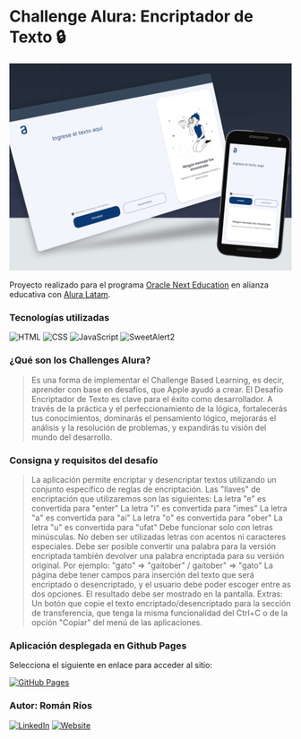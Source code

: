 # Challenge Alura: Encriptador de Texto 🔒

![Mockup](https://raw.githubusercontent.com/romanrios/oracle-next-education/main/challenge-encriptador/images/mockup.png)

Proyecto realizado para el programa [Oracle Next Education](https://www.oracle.com/ar/education/oracle-next-education/) en alianza educativa con [Alura Latam](https://www.aluracursos.com/).

### Tecnologías utilizadas
![HTML](https://img.shields.io/badge/HTML-239120?style=for-the-badge&logo=html5&logoColor=white)
![CSS](https://img.shields.io/badge/CSS-1572B6?style=for-the-badge&logo=css3&logoColor=white)
![JavaScript](https://img.shields.io/badge/JavaScript-F7DF1E?style=for-the-badge&logo=javascript&logoColor=black)
![SweetAlert2](https://img.shields.io/badge/SweetAlert2-FF6F61?style=for-the-badge&logo=SweetAlert&logoColor=white)


### ¿Qué son los Challenges Alura?

> Es una forma de implementar el Challenge Based Learning, es decir, aprender con base en desafíos, que Apple ayudó a crear. El Desafío Encriptador de Texto es clave para el éxito como desarrollador. A través de la práctica y el perfeccionamiento de la lógica, fortalecerás tus conocimientos, dominarás el pensamiento lógico, mejorarás el análisis y la resolución de problemas, y expandirás tu visión del mundo del desarrollo.

### Consigna y requisitos del desafío

> La aplicación permite encriptar y desencriptar textos utilizando un conjunto específico de reglas de encriptación. Las "llaves" de encriptación que utilizaremos son las siguientes:
> La letra "e" es convertida para "enter"
> La letra "i" es convertida para "imes"
> La letra "a" es convertida para "ai"
> La letra "o" es convertida para "ober"
> La letra "u" es convertida para "ufat"
> Debe funcionar solo con letras minúsculas. No deben ser utilizadas letras con acentos ni caracteres especiales. Debe ser posible convertir una palabra para la versión encriptada también devolver una palabra encriptada para su versión original. Por ejemplo: "gato" => "gaitober" / gaitober" => "gato"
> La página debe tener campos para inserción del texto que será encriptado o desencriptado, y el usuario debe poder escoger entre as dos opciones.
> El resultado debe ser mostrado en la pantalla.
> Extras: Un botón que copie el texto encriptado/desencriptado para la sección de transferencia, que tenga la misma funcionalidad del Ctrl+C o de la opción "Copiar" del menú de las aplicaciones.

### Aplicación desplegada en Github Pages
Selecciona el siguiente en enlace para acceder al sitio:

[![GitHub Pages](https://img.shields.io/badge/GitHub%20Pages-222222?style=for-the-badge&logo=github&logoColor=white)](https://romanrios.github.io/oracle-next-education/challenge-encriptador/)

### Autor: Román Ríos

[![LinkedIn](https://img.shields.io/badge/LinkedIn-0077B5?style=for-the-badge&logo=linkedin&logoColor=white)](https://www.linkedin.com/in/romanrios/)
[![Website](https://img.shields.io/badge/Website-21759B?style=for-the-badge&logo=internet-explorer&logoColor=white)](https://romanrios.github.io/)
